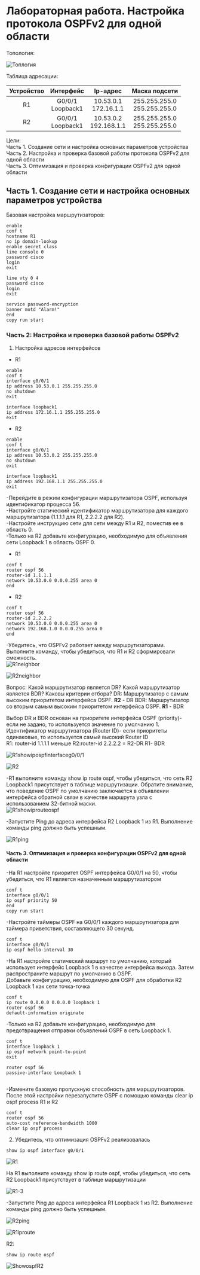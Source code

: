 # Лабораторная работа. Настройка протокола OSPFv2 для одной области

Топология:

![Топлогия](scrn/Топология.png)

Таблица адресации:

|Устройство|Интерфейс|Ip-адрес|Маска подсети|
|:--------:|:---------:|:---------:|:---------:|
|R1| G0/0/1<br/>Loopback1|10.53.0.1<br/>172.16.1.1|255.255.255.0<br/>255.255.255.0|
|R2|G0/0/1<br/>Loopback1|10.53.0.2<br/>192.168.1.1|255.255.255.0<br/>255.255.255.0|

Цели:<br>
 Часть 1. Создание сети и настройка основных параметров устройства<br/>
 Часть 2. Настройка и проверка базовой работы протокола  OSPFv2 для одной области<br/>
 Часть 3. Оптимизация и проверка конфигурации OSPFv2 для одной области


## Часть 1. Создание сети и настройка основных параметров устройства

Базовая настройка маршрутизаторов:

```
enable
conf t
hostname R1
no ip domain-lookup
enable secret class
line console 0
password cisco
login
exit

line vty 0 4
password cisco
login
exit

service password-encryption
banner motd "Alarm!"
end
copy run start
```

### Часть 2: Настройка и проверка базовой работы OSPFv2

1. Настройка адресов интерфейсов

- R1
```
enable
conf t
interface g0/0/1
ip address 10.53.0.1 255.255.255.0
no shutdown
exit

interface loopback1
ip address 172.16.1.1 255.255.255.0
exit
```

- R2

```
enable
conf t
interface g0/0/1
ip address 10.53.0.2 255.255.255.0
no shutdown
exit

interface loopback1
ip address 192.168.1.1 255.255.255.0
exit
```
-Перейдите в режим конфигурации маршрутизатора OSPF, используя идентификатор процесса 56.<br/>
-Настройте статический идентификатор маршрутизатора для каждого маршрутизатора (1.1.1.1 для R1, 2.2.2.2 для R2).<br/>
-Настройте инструкцию сети для сети между R1 и R2, поместив ее в область 0.<br/>
-Только на R2 добавьте конфигурацию, необходимую для объявления сети Loopback 1 в область OSPF 0.

- R1
```
conf t
router ospf 56
router-id 1.1.1.1
network 10.53.0.0 0.0.0.255 area 0
end
```
- R2
```
conf t
router ospf 56
router-id 2.2.2.2
network 10.53.0.0 0.0.0.255 area 0
network 192.168.1.0 0.0.0.255 area 0
end
```

-Убедитесь, что OSPFv2 работает между маршрутизаторами. Выполните команду, чтобы убедиться, что R1 и R2 сформировали смежность.<br/>
![R1neighbor](scrn/R1-ospf-neigbor.png)


![R2neighbor](scrn/R2-ospf-neighbor.png)

Вопрос:
Какой маршрутизатор является DR? Какой маршрутизатор является BDR? Каковы критерии отбора?
DR: Маршрутизатор с самым высоким приоритетом интерфейса OSPF. **R2** - DR
BDR: Маршрутизатор со вторым самым высоким приоритетом интерфейса OSPF. **R1** - BDR

Выбор DR и BDR основан на приоритете интерфейса OSPF (priority)- если  не задано, то используется значение по умолчанию 1.<br/>
Идентификатор маршрутизатора (Router ID)- если приоритеты  одинаковые, то используется самый высокий Router ID<br/>
R1: router-id 1.1.1.1 меньше R2:router-id 2.2.2.2 = R2-DR   R1- BDR  

![R1showipospfinterfaceg0/0/1](scrn/R1ospfinterface.png)

![R2](scrn/R2ospfinterface.png)


-R1 выполните команду show ip route ospf, чтобы убедиться, что сеть R2 Loopback1 присутствует в таблице маршрутизации. Обратите внимание, что поведение OSPF по умолчанию заключается в объявлении интерфейса обратной связи в качестве маршрута узла с использованием 32-битной маски.<br/>
![R1showiprouteospf](scrn/R1-showiprouteospf.png)

-Запустите Ping до  адреса интерфейса R2 Loopback 1 из R1. Выполнение команды ping должно быть успешным.

![R1ping](scrn/R1ping.png)


#### Часть 3. Оптимизация и проверка конфигурации OSPFv2 для одной области

-На R1 настройте приоритет OSPF интерфейса G0/0/1 на 50, чтобы убедиться, что R1 является назначенным маршрутизатором

```
conf t
interface g0/0/1
ip ospf priority 50
end
copy run start
```
-Настройте таймеры OSPF на G0/0/1 каждого маршрутизатора для таймера приветствия, составляющего 30 секунд.

```
conf t
interface g0/0/1
ip ospf hello-interval 30
```

-На R1 настройте статический маршрут по умолчанию, который использует интерфейс Loopback 1 в качестве интерфейса выхода. 
Затем распространите маршрут по умолчанию в OSPF.<br/>
Добавьте конфигурацию, необходимую для OSPF для обработки R2 Loopback 1 как сети точка-точка
```
conf t
ip route 0.0.0.0 0.0.0.0 loopback 1
router ospf 56
default-information originate
```

-Только на R2 добавьте конфигурацию, необходимую для предотвращения отправки объявлений OSPF в сеть Loopback 1.
```
conf t
interface loopback 1
ip ospf network point-to-point
exit

router ospf 56
passive-interface Loopback 1


```
-Измените базовую пропускную способность для маршрутизаторов. После этой настройки перезапустите OSPF с помощью команды clear ip ospf process 
R1 и R2
```
conf t
router ospf 56
auto-cost reference-bandwidth 1000
clear ip ospf process
```
2. Убедитесь, что оптимизация OSPFv2 реализовалась

```
show ip ospf interface g0/0/1
```
![R1](scrn/R1ospfinterface2.0.png)

На R1 выполните команду show ip route ospf, чтобы убедиться, что сеть R2 Loopback1 присутствует в таблице маршрутизации

![R1-3](scrn/R1-3.png)

-Запустите Ping до адреса интерфейса R1 Loopback 1 из R2. Выполнение команды ping должно быть успешным.

![R2ping](scrn/R2pingLoopback.png)


![R1iproute](scrn/R1showiproute.png)
  
R2:
```
show ip route ospf
```
![ShowospfR2](scrn/ShowOSPFR2.png)